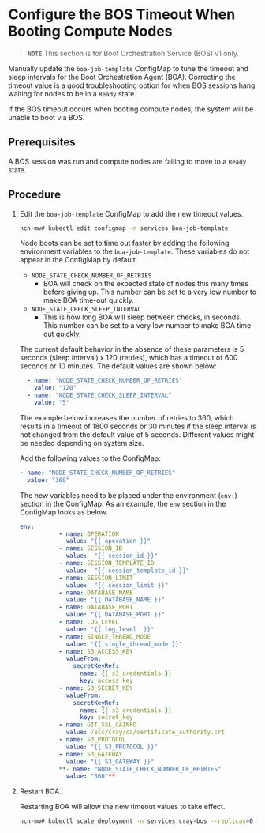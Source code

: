 # Configure the BOS Timeout When Booting Compute Nodes

> **`NOTE`** This section is for Boot Orchestration Service \(BOS\) v1 only.

Manually update the `boa-job-template` ConfigMap to tune the timeout and sleep intervals for the Boot Orchestration Agent \(BOA\).
Correcting the timeout value is a good troubleshooting option for when BOS sessions hang waiting for nodes to be in a `Ready` state.

If the BOS timeout occurs when booting compute nodes, the system will be unable to boot via BOS.

## Prerequisites

A BOS session was run and compute nodes are failing to move to a `Ready` state.

## Procedure

1. Edit the `boa-job-template` ConfigMap to add the new timeout values.

    ```bash
    ncn-mw# kubectl edit configmap -n services boa-job-template
    ```

    Node boots can be set to time out faster by adding the following environment variables to the `boa-job-template`. These variables do not appear in the ConfigMap by default.

    - `NODE_STATE_CHECK_NUMBER_OF_RETRIES`
      - BOA will check on the expected state of nodes this many times before giving up. This number can be set to a very low number to make BOA time-out quickly.
    - `NODE_STATE_CHECK_SLEEP_INTERVAL`
      - This is how long BOA will sleep between checks, in seconds. This number can be set to a very low number to make BOA time-out quickly.

    The current default behavior in the absence of these parameters is 5 seconds \(sleep interval\) x 120 \(retries\), which has a timeout of 600 seconds or 10 minutes.
    The default values are shown below:

    ```yaml
      - name: "NODE_STATE_CHECK_NUMBER_OF_RETRIES"
        value: "120"
      - name: "NODE_STATE_CHECK_SLEEP_INTERVAL"
        value: "5"
    ```

    The example below increases the number of retries to 360, which results in a timeout of 1800 seconds or 30 minutes if the sleep interval is not changed from the default value of 5 seconds.
    Different values might be needed depending on system size.

    Add the following values to the ConfigMap:

    ```yaml
    - name: "NODE_STATE_CHECK_NUMBER_OF_RETRIES"
      value: "360"
    ```

    The new variables need to be placed under the environment \(`env:`\) section in the ConfigMap. As an example, the `env` section in the ConfigMap looks as below.

    ```yaml
    env:
               - name: OPERATION
                 value: "{{ operation }}"
               - name: SESSION_ID
                 value:  "{{ session_id }}"
               - name: SESSION_TEMPLATE_ID
                 value:  "{{ session_template_id }}"
               - name: SESSION_LIMIT
                 value:  "{{ session_limit }}"
               - name: DATABASE_NAME
                 value: "{{ DATABASE_NAME }}"
               - name: DATABASE_PORT
                 value: "{{ DATABASE_PORT }}"
               - name: LOG_LEVEL
                 value: "{{ log_level  }}"
               - name: SINGLE_THREAD_MODE
                 value: "{{ single_thread_mode }}"
               - name: S3_ACCESS_KEY
                 valueFrom:
                   secretKeyRef:
                     name: {{ s3_credentials }}
                     key: access_key
               - name: S3_SECRET_KEY
                 valueFrom:
                   secretKeyRef:
                     name: {{ s3_credentials }}
                     key: secret_key
               - name: GIT_SSL_CAINFO
                 value: /etc/cray/ca/certificate_authority.crt
               - name: S3_PROTOCOL
                 value: "{{ S3_PROTOCOL }}"
               - name: S3_GATEWAY
                 value: "{{ S3_GATEWAY }}"
               **- name: "NODE_STATE_CHECK_NUMBER_OF_RETRIES"
                 value: "360"**
    ```

1. Restart BOA.

    Restarting BOA will allow the new timeout values to take effect.

    ```bash
    ncn-mw# kubectl scale deployment -n services cray-bos --replicas=0 && kubectl scale deployment -n services cray-bos --replicas=1
    ```
